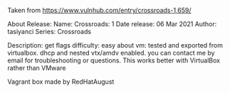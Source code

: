 Taken from https://www.vulnhub.com/entry/crossroads-1,659/ 

About Release:
    Name: Crossroads: 1
    Date release: 06 Mar 2021
    Author: tasiyanci
    Series: Crossroads

Description:
    get flags
    difficulty: easy
    about vm: tested and exported from virtualbox. dhcp and nested vtx/amdv enabled. you can contact me by email for troubleshooting or questions.
    This works better with VirtualBox rather than VMware 

Vagrant box made by RedHatAugust
